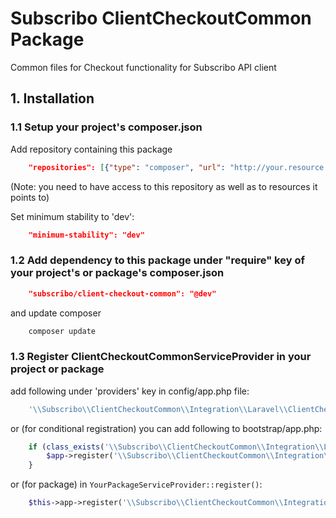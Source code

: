 # Subscribo ClientCheckoutCommon Package

Common files for Checkout functionality for Subscribo API client

## 1. Installation

### 1.1 Setup your project's composer.json

Add repository containing this package

```json
    "repositories": [{"type": "composer", "url": "http://your.resource.url"}],
```

(Note: you need to have access to this repository as well as to resources it points to)

Set minimum stability to 'dev':

```json
    "minimum-stability": "dev"
```

### 1.2 Add dependency to this package under "require" key of your project's or package's composer.json

```json
    "subscribo/client-checkout-common": "@dev"
```

and update composer

```sh
    composer update
```

### 1.3 Register ClientCheckoutCommonServiceProvider in your project or package

add following under 'providers' key in config/app.php file:

```php
    '\\Subscribo\\ClientCheckoutCommon\\Integration\\Laravel\\ClientCheckoutCommonServiceProvider',
```

or (for conditional registration) you can add following to bootstrap/app.php:

```php
    if (class_exists('\\Subscribo\\ClientCheckoutCommon\\Integration\\Laravel\\ClientCheckoutCommonServiceProvider')) {
        $app->register('\\Subscribo\\ClientCheckoutCommon\\Integration\\Laravel\\ClientCheckoutCommonServiceProvider');
    }
```

or (for package) in `YourPackageServiceProvider::register()`:

```php
    $this->app->register('\\Subscribo\\ClientCheckoutCommon\\Integration\\Laravel\\ClientCheckoutCommonServiceProvider');
```

